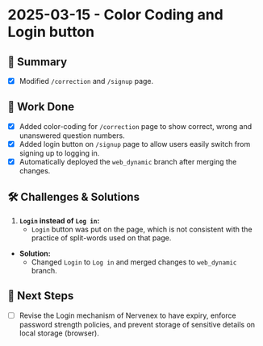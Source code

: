 # 2025-03-15 - Color Coding and Login button
## 🌟 Summary
- [x] Modified `/correction` and `/signup` page.

## 🔨 Work Done
- [x] Added color-coding for `/correction` page to show correct, wrong and unanswered question numbers.
- [x] Added login button on `/signup` page to allow users easily switch from signing up to logging in.
- [x] Automatically deployed the `web_dynamic` branch after merging the changes.

## 🛠 Challenges & Solutions
1. **`Login` instead of `Log in`:**
    * `Login` button was put on the page, which is not consistent with the practice of split-words used on that page.
  - **Solution:**
    * Changed `Login` to `Log in` and merged changes to `web_dynamic` branch.
   
## 🚀 Next Steps
- [ ] Revise the Login mechanism of Nervenex to have expiry, enforce password strength policies, and prevent storage of sensitive details on local storage (browser).
